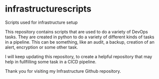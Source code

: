 # infrastructurescripts
Scripts used for infrastructure setup

This repository contains scripts that are used to do a variety of DevOps tasks. They are created in python to do a variety of different kinds of tasks in a pipeline. This can be something, like an audit, a backup, creation of an alert, encryption or some other task.

I will keep updating this repository, to create a helpful repository that may help in fullfilling some task in a CICD pipeline.

Thank you for visiting my Infrastructure Github repository.
